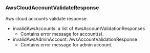 ### AwsCloudAccountValidateResponse
Aws cloud accounts validate response.

- invalidAwsAccounts: a list of AwsAccountValidationResponses
  - Contains error message for account(s).
- invalidAwsAdminAccount: AwsAccountValidationResponse
  - Contains error message for admin account.
